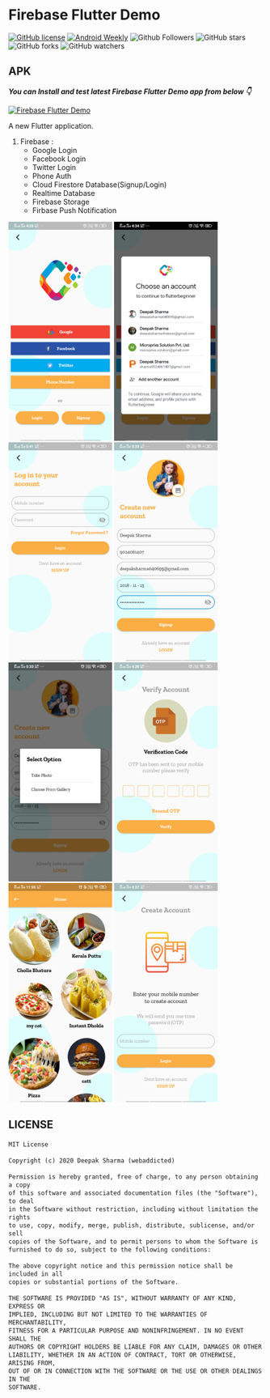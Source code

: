 # Firebase Flutter Demo


[![GitHub license](https://img.shields.io/badge/License-MIT-blue.svg)](LICENSE)
[![Android Weekly](https://img.shields.io/badge/Android%20Weekly-%23406-2CA3E6.svg?style=flat)](http://androidweekly.net/issues/issue-406)
![Github Followers](https://img.shields.io/github/followers/webaddicted?label=Follow&style=social)
![GitHub stars](https://img.shields.io/github/stars/webaddicted/Firebase-Flutter-Demo?style=social)
![GitHub forks](https://img.shields.io/github/forks/webaddicted/Firebase-Flutter-Demo?style=social)
![GitHub watchers](https://img.shields.io/github/watchers/webaddicted/Firebase-Flutter-Demo?style=social)

## APK

***You can Install and test latest Firebase Flutter Demo app from below 👇***

[![Firebase Flutter Demo](https://img.shields.io/badge/Firebase%20Flutter%20Demo-Apk-brightgreen.svg?style=for-the-badge&logo=android)](https://github.com/webaddicted/Firebase-Flutter-Demo/tree/master/apk/FlutterFcmDemo.apk)


A new Flutter application.


1) Firebase : 
    * Google Login
    * Facebook Login
    * Twitter Login
    * Phone Auth
    * Cloud Firestore Database(Signup/Login)
    * Realtime Database
    * Firebase Storage
    * Firbase Push Notification

<img src="screenshot/fcm_social.png" width="205">    <img src="screenshot/fcm_google.png" width="205">
<img src="screenshot/fcm_login.png" width="205">    <img src="screenshot/fcm_signup.jpeg" width="205">
<img src="screenshot/fcm_image_pick.jpeg" width="205">    <img src="screenshot/fcm_otp.png" width="205">
<img src="screenshot/fcm_home.png" width="205">    <img src="screenshot/fcm_phone_auth.png" width="205">


## LICENSE
```
MIT License

Copyright (c) 2020 Deepak Sharma (webaddicted)

Permission is hereby granted, free of charge, to any person obtaining a copy
of this software and associated documentation files (the "Software"), to deal
in the Software without restriction, including without limitation the rights
to use, copy, modify, merge, publish, distribute, sublicense, and/or sell
copies of the Software, and to permit persons to whom the Software is
furnished to do so, subject to the following conditions:

The above copyright notice and this permission notice shall be included in all
copies or substantial portions of the Software.

THE SOFTWARE IS PROVIDED "AS IS", WITHOUT WARRANTY OF ANY KIND, EXPRESS OR
IMPLIED, INCLUDING BUT NOT LIMITED TO THE WARRANTIES OF MERCHANTABILITY,
FITNESS FOR A PARTICULAR PURPOSE AND NONINFRINGEMENT. IN NO EVENT SHALL THE
AUTHORS OR COPYRIGHT HOLDERS BE LIABLE FOR ANY CLAIM, DAMAGES OR OTHER
LIABILITY, WHETHER IN AN ACTION OF CONTRACT, TORT OR OTHERWISE, ARISING FROM,
OUT OF OR IN CONNECTION WITH THE SOFTWARE OR THE USE OR OTHER DEALINGS IN THE
SOFTWARE.
```

